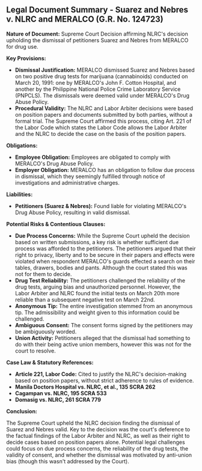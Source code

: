 ## Legal Document Summary - Suarez and Nebres v. NLRC and MERALCO (G.R. No. 124723)

**Nature of Document:** Supreme Court Decision affirming NLRC's decision upholding the dismissal of petitioners Suarez and Nebres from MERALCO for drug use.

**Key Provisions:**

*   **Dismissal Justification:** MERALCO dismissed Suarez and Nebres based on two positive drug tests for marijuana (cannabinoids) conducted on March 20, 1991: one by MERALCO's John F. Cotton Hospital, and another by the Philippine National Police Crime Laboratory Service (PNPCLS). The dismissals were deemed valid under MERALCO's Drug Abuse Policy.
*   **Procedural Validity:** The NLRC and Labor Arbiter decisions were based on position papers and documents submitted by both parties, without a formal trial. The Supreme Court affirmed this process, citing Art. 221 of the Labor Code which states the Labor Code allows the Labor Arbiter and the NLRC to decide the case on the basis of the position papers.

**Obligations:**

*   **Employee Obligation:** Employees are obligated to comply with MERALCO's Drug Abuse Policy.
*   **Employer Obligation:** MERALCO has an obligation to follow due process in dismissal, which they seemingly fulfilled through notice of investigations and administrative charges.

**Liabilities:**

*   **Petitioners (Suarez & Nebres):** Found liable for violating MERALCO's Drug Abuse Policy, resulting in valid dismissal.

**Potential Risks & Contentious Clauses:**

*   **Due Process Concerns:** While the Supreme Court upheld the decision based on written submissions, a key risk is whether sufficient due process was afforded to the petitioners. The petitioners argued that their right to privacy, liberty and to be secure in their papers and effects were violated when respondent MERALCO's guards effected a search on their tables, drawers, bodies and pants. Although the court stated this was not for them to decide.
*   **Drug Test Reliability:** The petitioners challenged the reliability of the drug tests, arguing bias and unauthorized personnel. However, the Labor Arbiter and NLRC found the initial tests on March 20th more reliable than a subsequent negative test on March 22nd.
*   **Anonymous Tip:** The entire investigation stemmed from an anonymous tip. The admissibility and weight given to this information could be challenged.
*   **Ambiguous Consent:** The consent forms signed by the petitioners may be ambiguously worded.
*   **Union Activity:** Petitioners alleged that the dismissal had something to do with their being active union members, however this was not for the court to resolve.

**Case Law & Statutory References:**

*   **Article 221, Labor Code:** Cited to justify the NLRC's decision-making based on position papers, without strict adherence to rules of evidence.
*   **Manila Doctors Hospital vs. NLRC, et al., 135 SCRA 262**
*   **Cagampan vs. NLRC, 195 SCRA 533**
*   **Domasig vs. NLRC, 261 SCRA 779**

**Conclusion:**

The Supreme Court upheld the NLRC decision finding the dismissal of Suarez and Nebres valid. Key to the decision was the court's deference to the factual findings of the Labor Arbiter and NLRC, as well as their right to decide cases based on position papers alone. Potential legal challenges could focus on due process concerns, the reliability of the drug tests, the validity of consent, and whether the dismissal was motivated by anti-union bias (though this wasn't addressed by the Court).
